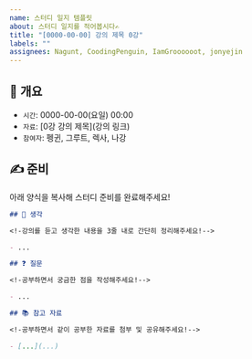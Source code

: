 ```yaml
---
name: 스터디 일지 템플릿
about: 스터디 일지를 적어봅시다✍️
title: "[0000-00-00] 강의 제목 0강"
labels: ""
assignees: Nagunt, CoodingPenguin, IamGroooooot, jonyejin
---
```


## 📌 개요

- `시간`: 0000-00-00(요일) 00:00
- `자료`: [0강 강의 제목](강의 링크)
- `참여자`: 펭귄, 그루트, 렉사, 나강

## ✍️ 준비

아래 양식을 복사해 스터디 준비를 완료해주세요!

```markdown
## 💬 생각

<!-강의를 듣고 생각한 내용을 3줄 내로 간단히 정리해주세요!-->

- ...

## ❓ 질문

<!-공부하면서 궁금한 점을 작성해주세요!-->

- ...

## 📚 참고 자료

<!-공부하면서 같이 공부한 자료를 첨부 및 공유해주세요!-->

- [...](...)
```

